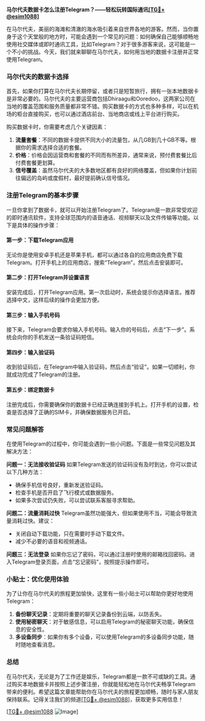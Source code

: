 **马尔代夫数据卡怎么注册Telegram？——轻松玩转国际通讯[[TG💪+ @esim1088](https://t.me/s/esim1088)]**

在马尔代夫，美丽的海滩和清澈的海水吸引着来自世界各地的游客。然而，当你置身于这个天堂般的地方时，可能会遇到一个常见的问题：如何确保自己能够顺畅地使用社交媒体或即时通讯工具，比如Telegram？对于很多游客来说，这可能是一个不小的挑战。今天，我们就来聊聊在马尔代夫，如何用当地的数据卡注册并正常使用Telegram。

### 马尔代夫的数据卡选择

首先，如果你打算在马尔代夫长期停留，或者只是短暂旅行，拥有一张本地数据卡是非常必要的。马尔代夫的主要运营商包括Dhiraagu和Ooredoo，这两家公司在当地的覆盖范围和服务质量都非常不错。购买数据卡的方式也多种多样，可以在机场的柜台直接购买，也可以通过酒店前台、当地商店或线上平台进行购买。

购买数据卡时，你需要考虑几个关键因素：
1. **流量套餐**：不同的数据卡提供不同大小的流量包，从几GB到几十GB不等。根据你的需求选择合适的套餐。
2. **价格**：价格会因运营商和套餐的不同而有所差异，通常来说，预付费套餐比后付费套餐更划算。
3. **信号覆盖**：虽然马尔代夫的大多数地区都有良好的网络覆盖，但如果你计划前往偏远的岛屿或度假村，最好提前确认信号情况。

### 注册Telegram的基本步骤

一旦你拿到了数据卡，就可以开始注册Telegram了。Telegram是一款非常受欢迎的即时通讯软件，支持全球范围内的语音通话、视频聊天以及文件传输等功能。以下是具体的操作步骤：

#### 第一步：下载Telegram应用
无论你是使用安卓手机还是苹果手机，都可以通过各自的应用商店免费下载Telegram。打开手机上的应用商店，搜索“Telegram”，然后点击安装即可。

#### 第二步：打开Telegram并设置语言
安装完成后，打开Telegram应用。第一次启动时，系统会提示你选择语言。推荐选择中文，这样后续的操作会更加方便。

#### 第三步：输入手机号码
接下来，Telegram会要求你输入手机号码。输入你的号码后，点击“下一步”。系统会向你的手机发送一条验证码短信。

#### 第四步：输入验证码
收到验证码后，在Telegram中输入验证码，然后点击“验证”。如果一切顺利，你就成功完成了Telegram的注册。

#### 第五步：绑定数据卡
注册完成后，你需要确保你的数据卡已经正确连接到手机上。打开手机的设置，检查是否选择了正确的SIM卡，并确保数据服务已开启。

### 常见问题解答

在使用Telegram的过程中，你可能会遇到一些小问题。下面是一些常见问题及其解决方法：

**问题一：无法接收验证码**
如果Telegram发送的验证码没有及时到达，你可以尝试以下几种方法：
- 确保手机信号良好，重新发送验证码。
- 检查手机是否开启了飞行模式或数据服务。
- 如果多次尝试仍失败，可以尝试联系客服寻求帮助。

**问题二：流量消耗过快**
Telegram虽然功能强大，但如果使用不当，可能会导致流量消耗过快。建议：
- 关闭自动下载功能，只在需要时手动下载文件。
- 减少不必要的语音和视频通话。

**问题三：无法登录**
如果你忘记了密码，可以通过注册时使用的邮箱找回密码。进入Telegram登录页面，点击“忘记密码”，按照提示操作即可。

### 小贴士：优化使用体验

为了让你在马尔代夫的旅程更加愉快，这里有一些小贴士可以帮助你更好地使用Telegram：
1. **备份聊天记录**：定期将重要的聊天记录备份到云端，以防丢失。
2. **使用秘密聊天**：对于敏感信息，可以启用Telegram的秘密聊天功能，确保信息的安全性。
3. **多设备同步**：如果你有多个设备，可以使用Telegram的多设备同步功能，随时随地查看消息。

### 总结

在马尔代夫，无论是为了工作还是娱乐，Telegram都是一款不可或缺的工具。通过购买本地数据卡并按照上述步骤注册，你就能轻松地在马尔代夫畅享Telegram带来的便利。希望这篇文章能帮助你在马尔代夫的旅程更加顺畅，随时与家人朋友保持联系。记得关注我们的频道[[TG💪+ @esim1088](https://t.me/s/esim1088)]，获取更多实用信息！

[[TG💪+ @esim1088](https://t.me/s/esim1088) ![Image](https://i.postimg.cc/4NQfJmqS/Snipaste-2025-05-13-00-14-12.png)]